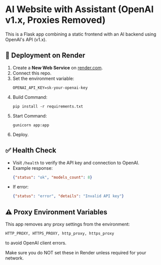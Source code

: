 
# AI Website with Assistant (OpenAI v1.x, Proxies Removed)

This is a Flask app combining a static frontend with an AI backend using OpenAI's API (v1.x).

## 🚀 Deployment on Render

1. Create a **New Web Service** on [render.com](https://render.com).
2. Connect this repo.
3. Set the environment variable:
   ```
   OPENAI_API_KEY=sk-your-openai-key
   ```
4. Build Command:
   ```
   pip install -r requirements.txt
   ```
5. Start Command:
   ```
   gunicorn app:app
   ```
6. Deploy.

## ✅ Health Check

- Visit `/health` to verify the API key and connection to OpenAI.
- Example response:
  ```json
  {"status": "ok", "models_count": 8}
  ```
- If error:
  ```json
  {"status": "error", "details": "Invalid API key"}
  ```

## ⚠️ Proxy Environment Variables

This app removes any proxy settings from the environment:
```
HTTP_PROXY, HTTPS_PROXY, http_proxy, https_proxy
```
to avoid OpenAI client errors.

Make sure you do NOT set these in Render unless required for your network.
